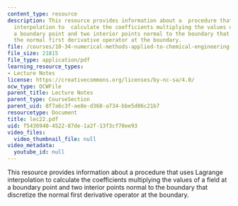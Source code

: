 ```yaml
---
content_type: resource
description: This resource provides information about a  procedure that uses Lagrange
  interpolation to  calculate the coefficients multiplying the values of a field at
  a boundary point and two interior points normal to the boundary that discretize
  the normal first derivative operator at the boundary.
file: /courses/10-34-numerical-methods-applied-to-chemical-engineering-fall-2005/f5436940452287de1a2f13f3cf78ee93_lec22.pdf
file_size: 21815
file_type: application/pdf
learning_resource_types:
- Lecture Notes
license: https://creativecommons.org/licenses/by-nc-sa/4.0/
ocw_type: OCWFile
parent_title: Lecture Notes
parent_type: CourseSection
parent_uid: 8f7a6c3f-ae8e-d368-a734-bbe5d06c21b7
resourcetype: Document
title: lec22.pdf
uid: f5436940-4522-87de-1a2f-13f3cf78ee93
video_files:
  video_thumbnail_file: null
video_metadata:
  youtube_id: null
---
```

This resource provides information about a  procedure that uses Lagrange interpolation to  calculate the coefficients multiplying the values of a field at a boundary point and two interior points normal to the boundary that discretize the normal first derivative operator at the boundary.